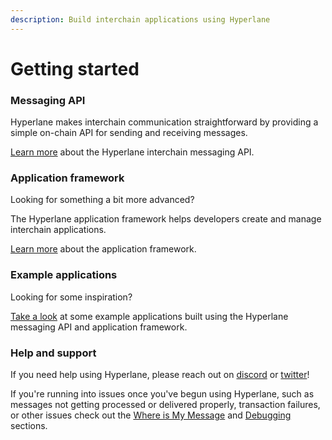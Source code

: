 ```yaml
---
description: Build interchain applications using Hyperlane
---
```


# Getting started

### Messaging API

Hyperlane makes interchain communication straightforward by providing a simple on-chain API for sending and receiving messages.

[Learn more](messaging-api/) about the Hyperlane interchain messaging API.



### Application framework

Looking for something a bit more advanced?

The Hyperlane application framework helps developers create and manage interchain applications.

[Learn more](building-applications/) about the application framework.

### Example applications

Looking for some inspiration?

[Take a look](examples/) at some example applications built using the Hyperlane messaging API and application framework.

### Help and support

If you need help using Hyperlane, please reach out on [discord](https://discord.com/invite/KBD3aD78Bb) or [twitter](https://twitter.com/Abacus\_Network)!

If you're running into issues once you've begun using Hyperlane, such as messages not getting processed or delivered properly, transaction failures, or other issues check out the [Where is My Message](observability.md) and [Debugging](broken-reference) sections.

